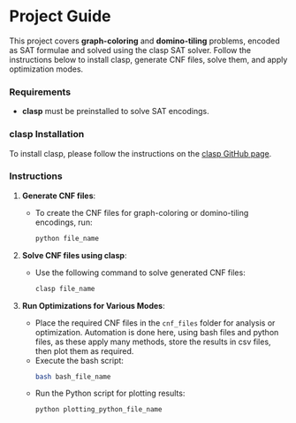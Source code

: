 # Project Guide

This project covers **graph-coloring** and **domino-tiling** problems, encoded as SAT formulae and solved using the clasp SAT solver. Follow the instructions below to install clasp, generate CNF files, solve them, and apply optimization modes.

### Requirements
- **clasp** must be preinstalled to solve SAT encodings.

### clasp Installation
To install clasp, please follow the instructions on the [clasp GitHub page](https://github.com/potassco/clasp.git).

### Instructions

1. **Generate CNF files**:
   - To create the CNF files for graph-coloring or domino-tiling encodings, run:
     ```bash
     python file_name
     ```

2. **Solve CNF files using clasp**:
   - Use the following command to solve generated CNF files:
     ```bash
     clasp file_name
     ```

3. **Run Optimizations for Various Modes**:
   - Place the required CNF files in the `cnf_files` folder for analysis or optimization. Automation is done here, using bash files and python files, as these apply many methods, store the results in csv files, then plot them as required.
   - Execute the bash script:
     ```bash
     bash bash_file_name
     ```
   - Run the Python script for plotting results:
     ```bash
     python plotting_python_file_name
     ```
